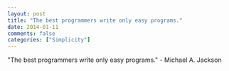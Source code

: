 ```yaml
---
layout: post
title: "The best programmers write only easy programs."
date: 2014-01-11
comments: false
categories: ["Simplicity"]
---
```


<span class='quote'>"The best programmers write only easy programs."</span>
<span class='by'>- Michael A. Jackson</span>
